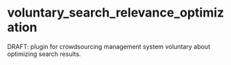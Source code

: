 # voluntary_search_relevance_optimization
DRAFT: plugin for crowdsourcing management system voluntary about optimizing search results. 
